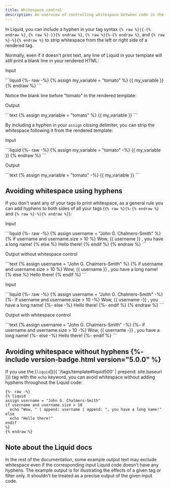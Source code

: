 ```yaml
---
title: Whitespace control
description: An overview of controlling whitespace between code in the Liquid template language.
---
```


In Liquid, you can include a hyphen in your tag syntax `{% raw %}{{-{% endraw %}`, `{% raw %}-}}{% endraw %}`, `{% raw %}{%-{% endraw %}`, and `{% raw %}-%}{% endraw %}` to strip whitespace from the left or right side of a rendered tag.

Normally, even if it doesn't print text, any line of Liquid in your template will still print a blank line in your rendered HTML:

<p class="code-label">Input</p>
```liquid
{%- raw -%}
{% assign my_variable = "tomato" %}
{{ my_variable }}
{% endraw %}
```

Notice the blank line before "tomato" in the rendered template:

<p class="code-label">Output</p>
```text
{% assign my_variable = "tomato" %}
{{ my_variable }}
```

By including a hyphen in your `assign` closing delimiter, you can strip the whitespace following it from the rendered template:

<p class="code-label">Input</p>
```liquid
{%- raw -%}
{% assign my_variable = "tomato" -%}
{{ my_variable }}
{% endraw %}
```

<p class="code-label">Output</p>
```text
{% assign my_variable = "tomato" -%}
{{ my_variable }}
```

## Avoiding whitespace using hyphens

If you don't want any of your tags to print whitespace, as a general rule you can add hyphens to both sides of all your tags (`{% raw %}{%-{% endraw %}` and `{% raw %}-%}{% endraw %}`):

<p class="code-label">Input</p>
```liquid
{%- raw -%}
{% assign username = "John G. Chalmers-Smith" %}
{% if username and username.size > 10 %}
  Wow, {{ username }} , you have a long name!
{% else %}
  Hello there!
{% endif %}
{% endraw %}
```

<p class="code-label">Output without whitespace control</p>
```text
{% assign username = "John G. Chalmers-Smith" %}
{% if username and username.size > 10 %}
  Wow, {{ username }} , you have a long name!
{% else %}
  Hello there!
{% endif %}
```

<p class="code-label">Input</p>
```liquid
{%- raw -%}
{% assign username = "John G. Chalmers-Smith" -%}
{%- if username and username.size > 10 -%}
  Wow, {{ username -}} , you have a long name!
{%- else -%}
  Hello there!
{%- endif %}
{% endraw %}
```

<p class="code-label">Output with whitespace control</p>
```text
{% assign username = "John G. Chalmers-Smith" -%}
{%- if username and username.size > 10 -%}
  Wow, {{ username -}} , you have a long name!
{%- else -%}
  Hello there!
{%- endif %}
```

## Avoiding whitespace without hyphens {%- include version-badge.html version="5.0.0" %}

If you use the [`liquid`]({{ '/tags/template#liquid500' | prepend: site.baseurl }}) tag with the `echo` keyword, you can avoid whitespace without adding hyphens throughout the Liquid code:

```liquid
{%- raw -%}
{% liquid
assign username = "John G. Chalmers-Smith"
if username and username.size > 10
  echo "Wow, " | append: username | append: ", you have a long name!"
else
  echo "Hello there!"
endif
%}
{% endraw %}
```

## Note about the Liquid docs

In the rest of the documentation, some example output text may exclude whitespace even if the corresponding input Liquid code doesn't have any hyphens. The example output is for illustrating the effects of a given tag or filter only. It shouldn't be treated as a precise output of the given input code.
